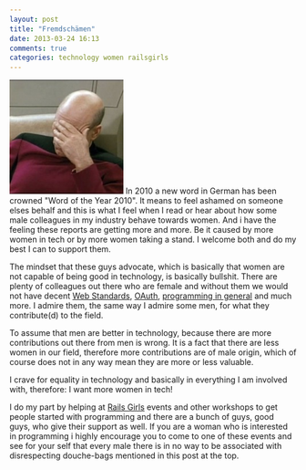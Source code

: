 ```yaml
---
layout: post
title: "Fremdschämen"
date: 2013-03-24 16:13
comments: true
categories: technology women railsgirls
---
```


![](/images/posts/picard.jpg) In 2010 a new word in German has been crowned "Word of the Year 2010". It means to feel ashamed on someone elses behalf and this is what I feel when I read or hear about how some male colleagues in my industry behave towards women. And i have the feeling these reports are getting more and more. Be it caused by more women in tech or by more women taking a stand. I welcome both and do my best I can to support them.

The mindset that these guys advocate, which is basically that women are not capable of being good in technology, is basically bullshit. There are plenty of colleagues out there who are female and without them we would not have decent [Web Standards](www.molly.com/), [OAuth](leahculver.com), [programming in general](http://en.wikipedia.org/wiki/Ada_Lovelace) and much more. I admire them, the same way I admire some men, for what they contribute(d) to the field.

To assume that men are better in technology, because there are more contributions out there from men is wrong. It is a fact that there are less women in our field, therefore more contributions are of male origin, which of course does not in any way mean they are more or less valuable.

I crave for equality in technology and basically in everything I am involved with, therefore: I want more women in tech!

I do my part by helping at [Rails Girls](http://railsgirls.com) events and other workshops to get people started with programming and there are a bunch of guys, good guys, who give their support as well. If you are a woman who is interested in programming i highly encourage you to come to one of these events and see for your self that every male there is in no way to be associated with disrespecting douche-bags mentioned in this post at the top.